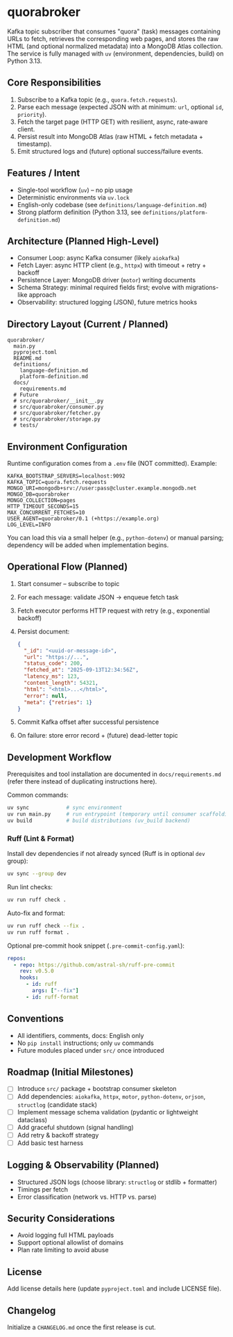 # quorabroker

Kafka topic subscriber that consumes "quora" (task) messages containing URLs to fetch, retrieves the corresponding web pages, and stores the raw HTML (and optional normalized metadata) into a MongoDB Atlas collection. The service is fully managed with `uv` (environment, dependencies, build) on Python 3.13.

## Core Responsibilities

1. Subscribe to a Kafka topic (e.g., `quora.fetch.requests`).
2. Parse each message (expected JSON with at minimum: `url`, optional `id`, `priority`).
3. Fetch the target page (HTTP GET) with resilient, async, rate‑aware client.
4. Persist result into MongoDB Atlas (raw HTML + fetch metadata + timestamp).
5. Emit structured logs and (future) optional success/failure events.

## Features / Intent

- Single-tool workflow (`uv`) – no pip usage
- Deterministic environments via `uv.lock`
- English-only codebase (see `definitions/language-definition.md`)
- Strong platform definition (Python 3.13, see `definitions/platform-definition.md`)

## Architecture (Planned High-Level)

- Consumer Loop: async Kafka consumer (likely `aiokafka`)
- Fetch Layer: async HTTP client (e.g., `httpx`) with timeout + retry + backoff
- Persistence Layer: MongoDB driver (`motor`) writing documents
- Schema Strategy: minimal required fields first; evolve with migrations-like approach
- Observability: structured logging (JSON), future metrics hooks

## Directory Layout (Current / Planned)

```text
quorabroker/
  main.py
  pyproject.toml
  README.md
  definitions/
    language-definition.md
    platform-definition.md
  docs/
    requirements.md
  # Future
  # src/quorabroker/__init__.py
  # src/quorabroker/consumer.py
  # src/quorabroker/fetcher.py
  # src/quorabroker/storage.py
  # tests/
```

## Environment Configuration

Runtime configuration comes from a `.env` file (NOT committed). Example:

```env
KAFKA_BOOTSTRAP_SERVERS=localhost:9092
KAFKA_TOPIC=quora.fetch.requests
MONGO_URI=mongodb+srv://user:pass@cluster.example.mongodb.net
MONGO_DB=quorabroker
MONGO_COLLECTION=pages
HTTP_TIMEOUT_SECONDS=15
MAX_CONCURRENT_FETCHES=10
USER_AGENT=quorabroker/0.1 (+https://example.org)
LOG_LEVEL=INFO
```

You can load this via a small helper (e.g., `python-dotenv`) or manual parsing; dependency will be added when implementation begins.

## Operational Flow (Planned)

1. Start consumer – subscribe to topic
2. For each message: validate JSON -> enqueue fetch task
3. Fetch executor performs HTTP request with retry (e.g., exponential backoff)
4. Persist document:

   ```json
   {
     "_id": "<uuid-or-message-id>",
     "url": "https://...",
     "status_code": 200,
     "fetched_at": "2025-09-13T12:34:56Z",
     "latency_ms": 123,
     "content_length": 54321,
     "html": "<html>...</html>",
     "error": null,
     "meta": {"retries": 1}
   }
   ```
5. Commit Kafka offset after successful persistence
6. On failure: store error record + (future) dead-letter topic

## Development Workflow

Prerequisites and tool installation are documented in `docs/requirements.md` (refer there instead of duplicating instructions here).

Common commands:

```bash
uv sync            # sync environment
uv run main.py     # run entrypoint (temporary until consumer scaffolding exists)
uv build           # build distributions (uv_build backend)
```

### Ruff (Lint & Format)

Install dev dependencies if not already synced (Ruff is in optional `dev` group):

```bash
uv sync --group dev
```

Run lint checks:

```bash
uv run ruff check .
```

Auto-fix and format:

```bash
uv run ruff check --fix .
uv run ruff format .
```

Optional pre-commit hook snippet (`.pre-commit-config.yaml`):

```yaml
repos:
  - repo: https://github.com/astral-sh/ruff-pre-commit
    rev: v0.5.0
    hooks:
      - id: ruff
        args: ["--fix"]
      - id: ruff-format
```

## Conventions

- All identifiers, comments, docs: English only
- No `pip install` instructions; only `uv` commands
- Future modules placed under `src/` once introduced

## Roadmap (Initial Milestones)

- [ ] Introduce `src/` package + bootstrap consumer skeleton
- [ ] Add dependencies: `aiokafka`, `httpx`, `motor`, `python-dotenv`, `orjson`, `structlog` (candidate stack)
- [ ] Implement message schema validation (pydantic or lightweight dataclass)
- [ ] Add graceful shutdown (signal handling)
- [ ] Add retry & backoff strategy
- [ ] Add basic test harness

## Logging & Observability (Planned)

- Structured JSON logs (choose library: `structlog` or stdlib + formatter)
- Timings per fetch
- Error classification (network vs. HTTP vs. parse)

## Security Considerations

- Avoid logging full HTML payloads
- Support optional allowlist of domains
- Plan rate limiting to avoid abuse

## License

Add license details here (update `pyproject.toml` and include LICENSE file).

## Changelog

Initialize a `CHANGELOG.md` once the first release is cut.


